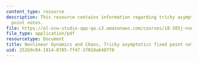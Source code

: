 ```yaml
---
content_type: resource
description: This resource contains information regarding tricky asymptotics fixed
  point notes.
file: https://ol-ocw-studio-app-qa.s3.amazonaws.com/courses/18-385j-nonlinear-dynamics-and-chaos-fall-2014/252b9c04191407857f471f018a6487f8_MIT18_385JF14_Tricky_Point.pdf
file_type: application/pdf
resourcetype: Document
title: Nonlinear Dynamics and Chaos, Tricky asymptotics fixed point notes
uid: 252b9c04-1914-0785-7f47-1f018a6487f8
---
```

